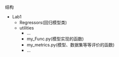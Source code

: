 结构
- Lab1
    - Regressors(回归模型类)
    - utilities
        - ...
        - my_Func.py(模型实现的函数)
        - my_metrics.py(模型、数据集等等评价的函数)
        - ...